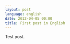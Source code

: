 ```yaml
---
layout: post
language: english
date: 2012-04-05 00:00
title: First post in English
---
```

Test post.

